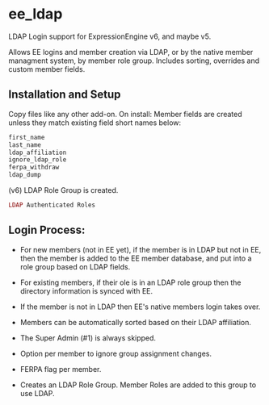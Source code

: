 # ee_ldap
LDAP Login support for ExpressionEngine v6, and maybe v5.

Allows EE logins and member creation via LDAP, or by the native member managment system, by member role group.  Includes sorting, overrides and custom member fields.

## Installation and Setup
Copy files like any other add-on.  On install:
Member fields are created unless they match existing field short names below:
```php
first_name
last_name
ldap_affiliation
ignore_ldap_role
ferpa_withdraw
ldap_dump
```
(v6) LDAP Role Group is created.
```php
LDAP Authenticated Roles
```



## Login Process:

- For new members (not in EE yet), if the member is in LDAP but not in EE, then the member is added to the EE member database, and put into a role group based on LDAP fields.

- For existing members, if their ole is in an LDAP role group then the directory information is synced with EE.

- If the member is not in LDAP then EE's native members login takes over.


- Members can be automatically sorted based on their LDAP affiliation.
- The Super Admin (#1) is always skipped.

- Option per member to ignore group assignment changes.
- FERPA flag per member.
- Creates an LDAP Role Group.  Member Roles are added to this group to use LDAP.
